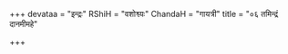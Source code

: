 +++
devataa = "इन्द्रः"
RShiH = "वशोश्व्यः"
ChandaH = "गायत्री"
title = "०६ तमिन्द्रं दानमीमहे"

+++
